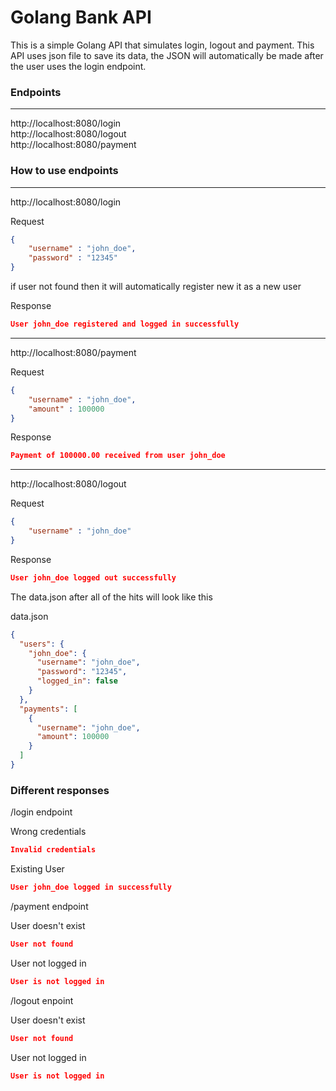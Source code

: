 # Golang Bank API

This is a simple Golang API that simulates login, logout and payment. This API uses json file to save its data, the JSON will automatically be made after the user uses the login endpoint.

### Endpoints
***
http://localhost:8080/login<br>
http://localhost:8080/logout<br>
http://localhost:8080/payment

### How to use endpoints
***
http://localhost:8080/login

Request
```json
{
    "username" : "john_doe",
    "password" : "12345"
}
```

if user not found then it will automatically register new it as a new user

Response
```json
User john_doe registered and logged in successfully
```
***
http://localhost:8080/payment

Request
```json
{
    "username" : "john_doe",
    "amount" : 100000
}
```

Response
```json
Payment of 100000.00 received from user john_doe
```

***
http://localhost:8080/logout

Request
```json
{
    "username" : "john_doe"
}
```

Response
```json
User john_doe logged out successfully
```

The data.json after all of the hits will look like this

data.json
```json
{
  "users": {
    "john_doe": {
      "username": "john_doe",
      "password": "12345",
      "logged_in": false
    }
  },
  "payments": [
    {
      "username": "john_doe",
      "amount": 100000
    }
  ]
}
```

### Different responses

/login endpoint

Wrong credentials
```json
Invalid credentials
```

Existing User
```json
User john_doe logged in successfully
```

/payment endpoint

User doesn't exist
```json
User not found
```

User not logged in
```json
User is not logged in
```

/logout enpoint

User doesn't exist
```json
User not found
```

User not logged in
```json
User is not logged in
```

